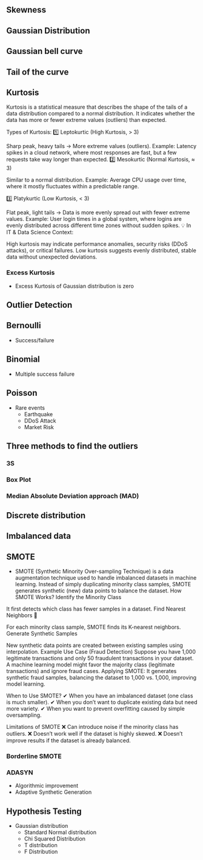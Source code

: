 
## Skewness

## Gaussian Distribution

## Gaussian bell curve

## Tail of the curve

## Kurtosis

Kurtosis is a statistical measure that describes the shape of the tails of a data distribution compared to a normal distribution. It indicates whether the data has more or fewer extreme values (outliers) than expected.

Types of Kurtosis:
1️⃣ Leptokurtic (High Kurtosis, > 3)

Sharp peak, heavy tails → More extreme values (outliers).
Example: Latency spikes in a cloud network, where most responses are fast, but a few requests take way longer than expected.
2️⃣ Mesokurtic (Normal Kurtosis, ≈ 3)

Similar to a normal distribution.
Example: Average CPU usage over time, where it mostly fluctuates within a predictable range.

3️⃣ Platykurtic (Low Kurtosis, < 3)

Flat peak, light tails → Data is more evenly spread out with fewer extreme values.
Example: User login times in a global system, where logins are evenly distributed across different time zones without sudden spikes.
💡 In IT & Data Science Context:

High kurtosis may indicate performance anomalies, security risks (DDoS attacks), or critical failures.
Low kurtosis suggests evenly distributed, stable data without unexpected deviations.

### Excess Kurtosis

 - Excess Kurtosis of Gaussian distribution is zero


## Outlier Detection

## Bernoulli
   - Success/failure

## Binomial
   - Multiple success failure

## Poisson
   - Rare events 
     - Earthquake
     - DDoS Attack
     - Market Risk

## Three methods to find the outliers

### 3S

### Box Plot

### Median Absolute Deviation approach (MAD)


## Discrete distribution

## Imbalanced data

## SMOTE
 - SMOTE (Synthetic Minority Over-sampling Technique) is a data augmentation technique used to handle imbalanced datasets 
in machine learning. Instead of simply duplicating minority class samples, SMOTE generates synthetic (new) data points to balance the dataset.
How SMOTE Works?
Identify the Minority Class 

It first detects which class has fewer samples in a dataset.
Find Nearest Neighbors 🤝

For each minority class sample, SMOTE finds its K-nearest neighbors.
Generate Synthetic Samples 

New synthetic data points are created between existing samples using interpolation.
Example Use Case (Fraud Detection)
Suppose you have 1,000 legitimate transactions and only 50 fraudulent transactions in your dataset.
A machine learning model might favor the majority class (legitimate transactions) and ignore fraud cases.
Applying SMOTE: It generates synthetic fraud samples, balancing the dataset to 1,000 vs. 1,000, improving model learning.

When to Use SMOTE?
✔ When you have an imbalanced dataset (one class is much smaller).
✔ When you don’t want to duplicate existing data but need more variety.
✔ When you want to prevent overfitting caused by simple oversampling.

Limitations of SMOTE
❌ Can introduce noise if the minority class has outliers.
❌ Doesn’t work well if the dataset is highly skewed.
❌ Doesn’t improve results if the dataset is already balanced.

### Borderline SMOTE

### ADASYN
 - Algorithmic improvement
 - Adaptive Synthetic Generation


## Hypothesis Testing

- Gaussian distribution
  - Standard Normal distribution
  - Chi Squared Distribution
  - T distribution
  - F Distribution




